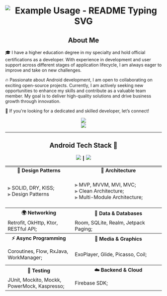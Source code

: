 <h1 align="center">
    <div style="height: 70px; width: auto; display: block;">
        <img src="https://readme-typing-svg.demolab.com/?lines=Hello, +I'm+Alex!;+An+Android Developer+💚;&font=Righteous&color=1BA232FF&size=35&center=true&vCenter=true&width=500&height=70&duration=4000" alt="Example Usage - README Typing SVG">
    </div>
</h1>

<h2 align="center">About Me</h2>

<div align="left">
    <p>
        🎓 I have a higher education degree in my specialty and hold official certifications as a developer.
        With experience in development and user support across different stages of application lifecycle,  
        I am always eager to improve and take on new challenges.  
    </p>
    <p>
        🔥 Passionate about Android development, I am open to collaborating on exciting open-source projects.
        Currently, I am actively seeking new opportunities to enhance my skills and contribute as a valuable team member.
        My goal is to deliver high-quality solutions and drive business growth through innovation.
    </p>
    <p>
        💼 If you're looking for a dedicated and skilled developer, let’s connect!
    </p>
</div>

<div align="center">
    <div>
        <a href="mailto:alexandr.zimarev.64@gmail.com">
            <img src="https://img.shields.io/badge/Gmail-333333?style=for-the-badge&logo=gmail&logoColor=red" />
        </a>
    </div>
    <div>
        <a href="https://alex-zim-98.github.io/" target="_blank">
            <img src="https://img.shields.io/badge/Portfolio-FF5722?style=for-the-badge&logo=todoist&logoColor=white" target="_blank" />
        </a>
    </div>
</div>

<hr/>

<div align="center" style="height: 50px;">
    <h2 align="center">Android Tech Stack 📱</h2>
    <p>
        <img src="https://img.shields.io/badge/Kotlin-7F52FF?style=for-the-badge&logo=kotlin&logoColor=%23ffffff&labelColor=black" />
        ┃
        <img src="https://img.shields.io/badge/Java-EA2D2E?style=for-the-badge&logo=gojek&labelColor=black" />
    </p>
    <div align="center">
        <table style="width: 100%; border-collapse: collapse;">
            <tr>
                <th style="min-width: 200px;">🔹 Design Patterns</th>
                <th style="min-width: 280px;">🔹 Architecture</th>
                <th style="min-width: 280px;">🔹 UI & Navigation</th>
            </tr>
            <tr>
                <td>⫸ SOLID, DRY, KISS; <br> ⫸ Design Patterns</td>
                <td>⫸ MVP, MVVM, MVI, MVC; <br> ⫸ Clean Architecture; <br> ⫸ Multi-Module Architecture;</td>
                <td>⫸ Jetpack Compose, XML Views; <br> ⫸ ViewBinding, DataBinding; <br> ⫸ Material Design 3, Android Views; <br> ⫸ Cicerone, Jetpack Navigation; <br> ⫸ Decompose, Lottie;</td>
            </tr>
            <tr>
                <th>🌍 Networking</th>
                <th>📂 Data & Databases</th>
                <th>🔧 Dependency Injection</th>
            </tr>
            <tr>
                <td>Retrofit, OkHttp, Ktor, RESTful API;</td>
                <td>Room, SQLite, Realm, Jetpack Paging;</td>
                <td>Hilt, Dagger 2, Koin, Kodein;</td>
            </tr>
            <tr>
                <th>⚡ Async Programming</th>
                <th>🎨 Media & Graphics</th>
                <th>🛠 Tools & Build</th>
            </tr>
            <tr>
                <td>Coroutines, Flow, RxJava, WorkManager;</td>
                <td>ExoPlayer, Glide, Picasso, Coil;</td>
                <td>Gradle, Kotlin DSL, Gradle Build Plugin;<br/>Android SDK, Android NDK;</td>
            </tr>
            <tr>
                <th>🧪 Testing</th>
                <th>☁️ Backend & Cloud</th>
                <th>📌 Project Management</th>
            </tr>
            <tr>
                <td>JUnit, Mockito, Mockk, PowerMock, Kaspresso;</td>
                <td>Firebase SDK;</td>
                <td>Git, GitHub, Jira, Figma;</td>
            </tr>
        </table>
    </div>
</div>

<br/>
<hr/>
